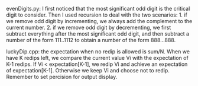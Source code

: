 evenDigits.py: I first noticed that the most significant odd digit is the critical digit to consider. Then I used recursion to deal with the two scenarios: 1. if we remove odd digit by incrementing, we always add the complement to the current number. 2. if we remove odd digit by decrementing, we first subtract everything after the most significant odd digit, and then subtract a number of the form 111..1112 to obtain a number of the form 888...888. 

luckyDip.cpp: the expectation when no redip is allowed is sum/N. When we have K redips left, we compare the current value Vi with the expectation of K-1 redips. If Vi < expectation\[K-1], we redip Vi and achieve an expectation of expectation\[K-1]. Otherwise we keep Vi and choose not to redip. Remember to set percision for output display. 
